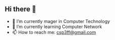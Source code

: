## Hi there 👋

<!--
**csp3ff/csp3ff** is a ✨ _special_ ✨ repository because its `README.md` (this file) appears on your GitHub profile.

Here are some ideas to get you started:

- 🔭 I’m currently mager in Computer Technology
- 🌱 I’m currently learning Computer Network
- 📫 How to reach me: csp3ff@gmail.com
-->

- 🔭 I’m currently mager in Computer Technology
- 🌱 I’m currently learning Computer Network
- 📫 How to reach me: csp3ff@gmail.com
